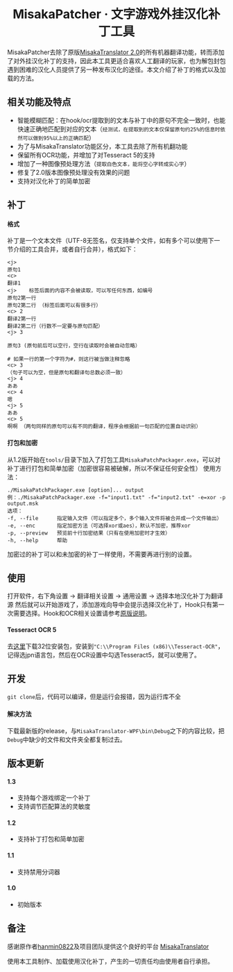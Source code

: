 <h1 align="center">
  MisakaPatcher · 文字游戏外挂汉化补丁工具
  <br>
</h1>


MisakaPatcher去除了原版[MisakaTranslator 2.0](/README_ORIGINAL.md)的所有机器翻译功能，转而添加了对外挂汉化补丁的支持，因此本工具更适合喜欢人工翻译的玩家，也为解包封包遇到困难的汉化人员提供了另一种发布汉化的途径。本文介绍了补丁的格式以及加载的方法。

## 相关功能及特点
* 智能模糊匹配：在hook/ocr提取到的文本与补丁中的原句不完全一致时，也能快速正确地匹配到对应的文本（`经测试，在提取到的文本仅保留原句约25%的信息时依然可以做到95%以上的正确匹配`）
* 为了与MisakaTranslator功能区分，本工具去除了所有机翻功能
* 保留所有OCR功能，并增加了对Tesseract 5的支持
* 增加了一种图像预处理方法（`提取白色文本，能将空心字转成实心字`）
* 修复了2.0版本图像预处理没有效果的问题
* 支持对汉化补丁的简单加密

## 补丁
#### 格式
补丁是一个文本文件（UTF-8无签名，仅支持单个文件，如有多个可以使用下一节介绍的工具合并，或者自行合并），格式如下：
```
<j>
原句1
<c>
翻译1
<j>    标签后面的内容不会被读取，可以写任何东西，如编号
原句2第一行
原句2第二行 （标签后面可以有很多行）
<c> 2
翻译2第一行
翻译2第二行（行数不一定要与原句匹配）
<j> 3

原句3 (原句前后可以空行，空行在读取时会被自动忽略）

# 如果一行的第一个字符为#，则这行被当做注释忽略
<c> 3 
（句子可以为空，但是原句和翻译句总数必须一致）
<j> 4
ああ
<c> 4
嗯
<j> 5
ああ
<c> 5
啊啊 （两句同样的原句可以有不同的翻译，程序会根据前一句匹配的位置自动识别）
```

#### 打包和加密
从1.2版开始在`tools/`目录下加入了打包工具`MisakaPatchPackager.exe`，可以对补丁进行打包和简单加密（加密很容易被破解，所以不保证任何安全性）
使用方法：
```
./MisakaPatchPackager.exe [option]... output
例：./MisakaPatchPackager.exe -f="input1.txt" -f="input2.txt" -e=xor -p output.msk
选项：
-f, --file      指定输入文件（可以指定多个，多个输入文件将被合并成一个文件输出）
-e, --enc       指定加密方法（可选择xor或aes），默认不加密，推荐xor
-p, --preview   预览前十行加密结果（只有在使用加密时才生效）
-h, --help      帮助
```
加密过的补丁可以和未加密的补丁一样使用，不需要再进行别的设置。

## 使用
打开软件，右下角设置 -> 翻译相关设置 -> 通用设置 -> 选择本地汉化补丁为翻译源
然后就可以开始游戏了，添加游戏向导中会提示选择汉化补丁，Hook只有第一次需要选择。Hook和OCR相关设置请参考[原版说明](/README_ORIGINAL.md)。

#### Tesseract OCR 5

去[这里](https://github.com/UB-Mannheim/tesseract/wiki)下载32位安装包，安装到`"C:\\Program Files (x86)\\Tesseract-OCR"`，记得选jpn语言包，然后在OCR设置中勾选Tesseract5，就可以使用了。

## 开发
`git clone`后，代码可以编译，但是运行会报错，因为运行库不全
#### 解决方法
下载最新版的release，与`MisakaTranslator-WPF\bin\Debug`之下的内容比较，把`Debug`中缺少的文件和文件夹全都复制过去。

## 版本更新
#### 1.3
- 支持每个游戏绑定一个补丁
- 支持调节匹配算法的灵敏度

#### 1.2 
- 支持补丁打包和简单加密

#### 1.1
- 支持禁用分词器

#### 1.0
- 初始版本

## 备注

感谢原作者[hanmin0822](https://github.com/hanmin0822/MisakaTranslator)及项目团队提供这个良好的平台
[MisakaTranslator](https://github.com/hanmin0822/MisakaTranslator)

使用本工具制作、加载使用汉化补丁，产生的一切责任均由使用者自行承担。



